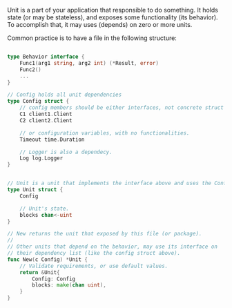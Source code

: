 Unit is a part of your application that responsible to do something.
It holds state (or may be stateless), and exposes some functionality (its behavior).
To accomplish that, it may uses (depends) on zero or more units.

Common practice is to have a file in the following structure:

```go

type Behavior interface {
	Func1(arg1 string, arg2 int) (*Result, error)
	Func2()
	...
}

// Config holds all unit dependencies
type Config struct {
	// config members should be either interfaces, not concrete struct with functions:
	C1 client1.Client
	C2 client2.Client

	// or configuration variables, with no functionalities.
	Timeout time.Duration

	// Logger is also a dependecy.
	Log log.Logger
}


// Unit is a unit that implements the interface above and uses the Config to do so.
type Unit struct {
	Config

    // Unit's state.
    blocks chan<-uint
}

// New returns the unit that exposed by this file (or package).
//
// Other units that depend on the behavior, may use its interface on
// their dependency list (like the config struct above).
func New(c Config) *Unit {
    // Validate requirements, or use default values.
	return &Unit{
        Config: Config
        blocks: make(chan uint),
    }
}
```
